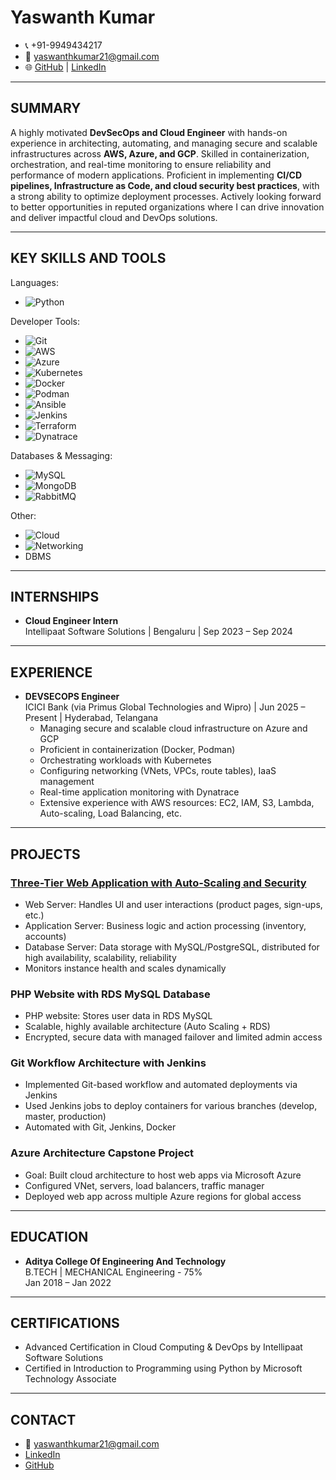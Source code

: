 # Yaswanth Kumar

- 📞 +91-9949434217
- 📧 yaswanthkumar21@gmail.com
- 🌐 [GitHub](https://github.com/YaswanthKumarDesineedi) | [LinkedIn](https://www.linkedin.com/in/yaswanthkumard21)

---

## SUMMARY

A highly motivated **DevSecOps and Cloud Engineer** with hands-on experience in architecting, automating, and managing secure and scalable infrastructures across **AWS, Azure, and GCP**. Skilled in containerization, orchestration, and real-time monitoring to ensure reliability and performance of modern applications. Proficient in implementing **CI/CD pipelines, Infrastructure as Code, and cloud security best practices**, with a strong ability to optimize deployment processes. Actively looking forward to better opportunities in reputed organizations where I can drive innovation and deliver impactful cloud and DevOps solutions.

---

## KEY SKILLS AND TOOLS

Languages: 
- ![Python](https://img.shields.io/badge/Python-3776AB?logo=python&logoColor=white&style=flat-square)

Developer Tools: 
- ![Git](https://img.shields.io/badge/Git-F05032?logo=git&logoColor=white&style=flat-square) 
- ![AWS](https://img.shields.io/badge/AWS-232F3E?logo=amazonaws&logoColor=white&style=flat-square) 
- ![Azure](https://img.shields.io/badge/Azure-0078D4?logo=microsoftazure&logoColor=white&style=flat-square) 
- ![Kubernetes](https://img.shields.io/badge/Kubernetes-326ce5?logo=kubernetes&logoColor=white&style=flat-square) 
- ![Docker](https://img.shields.io/badge/Docker-2496ED?logo=docker&logoColor=white&style=flat-square)
- ![Podman](https://img.shields.io/badge/Podman-892ca0?logo=podman&logoColor=white&style=flat-square)
- ![Ansible](https://img.shields.io/badge/Ansible-EE0000?logo=ansible&logoColor=white&style=flat-square)
- ![Jenkins](https://img.shields.io/badge/Jenkins-D24939?logo=jenkins&logoColor=white&style=flat-square)
- ![Terraform](https://img.shields.io/badge/Terraform-623CE4?logo=terraform&logoColor=white&style=flat-square)
- ![Dynatrace](https://img.shields.io/badge/Dynatrace-1496FF?logo=dynatrace&logoColor=white&style=flat-square)

Databases & Messaging:
- ![MySQL](https://img.shields.io/badge/MySQL-4479A1?logo=mysql&logoColor=white&style=flat-square)
- ![MongoDB](https://img.shields.io/badge/MongoDB-47A248?logo=mongodb&logoColor=white&style=flat-square)
- ![RabbitMQ](https://img.shields.io/badge/RabbitMQ-FF6600?logo=rabbitmq&logoColor=white&style=flat-square)

Other:
- ![Cloud](https://img.shields.io/badge/Cloud%20Computing-4285F4?logo=cloud&logoColor=white&style=flat-square)
- ![Networking](https://img.shields.io/badge/Networking-008681?logo=gnometerminal&logoColor=white&style=flat-square)
- DBMS

---

## INTERNSHIPS

- **Cloud Engineer Intern**  
  Intellipaat Software Solutions | Bengaluru | Sep 2023 – Sep 2024

---

## EXPERIENCE

- **DEVSECOPS Engineer**  
  ICICI Bank (via Primus Global Technologies and Wipro) | Jun 2025 – Present | Hyderabad, Telangana  
  - Managing secure and scalable cloud infrastructure on Azure and GCP  
  - Proficient in containerization (Docker, Podman)  
  - Orchestrating workloads with Kubernetes  
  - Configuring networking (VNets, VPCs, route tables), IaaS management  
  - Real-time application monitoring with Dynatrace  
  - Extensive experience with AWS resources: EC2, IAM, S3, Lambda, Auto-scaling, Load Balancing, etc.

---

## PROJECTS

### [Three-Tier Web Application with Auto-Scaling and Security](https://github.com/YaswanthKumarDesineedi/aws_3tier_architecture.git)
- Web Server: Handles UI and user interactions (product pages, sign-ups, etc.)
- Application Server: Business logic and action processing (inventory, accounts)
- Database Server: Data storage with MySQL/PostgreSQL, distributed for high availability, scalability, reliability
- Monitors instance health and scales dynamically

### PHP Website with RDS MySQL Database
- PHP website: Stores user data in RDS MySQL
- Scalable, highly available architecture (Auto Scaling + RDS)
- Encrypted, secure data with managed failover and limited admin access

### Git Workflow Architecture with Jenkins
- Implemented Git-based workflow and automated deployments via Jenkins
- Used Jenkins jobs to deploy containers for various branches (develop, master, production)
- Automated with Git, Jenkins, Docker

### Azure Architecture Capstone Project
- Goal: Built cloud architecture to host web apps via Microsoft Azure
- Configured VNet, servers, load balancers, traffic manager
- Deployed web app across multiple Azure regions for global access

---

## EDUCATION

- **Aditya College Of Engineering And Technology**  
  B.TECH | MECHANICAL Engineering - 75%  
  Jan 2018 – Jan 2022

---

## CERTIFICATIONS

- Advanced Certification in Cloud Computing & DevOps by Intellipaat Software Solutions
- Certified in Introduction to Programming using Python by Microsoft Technology Associate

---

## CONTACT

- 📧 [yaswanthkumar21@gmail.com](mailto:yaswanthkumar21@gmail.com)
- [LinkedIn](https://www.linkedin.com/in/yaswanthkumard21)
- [GitHub](https://github.com/YaswanthKumarDesineedi)
